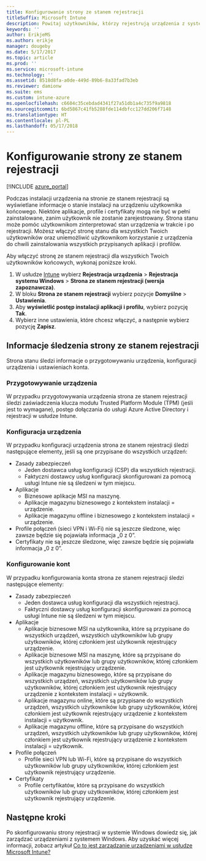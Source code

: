 ```yaml
---
title: Konfigurowanie strony ze stanem rejestracji
titleSuffix: Microsoft Intune
description: Powitaj użytkowników, którzy rejestrują urządzenia z systemem Windows 10.
keywords: ''
author: ErikjeMS
ms.author: erikje
manager: dougeby
ms.date: 5/17/2017
ms.topic: article
ms.prod: ''
ms.service: microsoft-intune
ms.technology: ''
ms.assetid: 8518d8fa-a0de-449d-89b6-8a33fad7b3eb
ms.reviewer: damionw
ms.suite: ems
ms.custom: intune-azure
ms.openlocfilehash: c6604c35cebdad4341f27a51db1a4c735f9a9818
ms.sourcegitcommit: 6bd5867c41fb5288fde114dbfcc127dd206f7148
ms.translationtype: HT
ms.contentlocale: pl-PL
ms.lasthandoff: 05/17/2018
---
```

# <a name="set-up-an-enrollment-status-page"></a>Konfigurowanie strony ze stanem rejestracji
 
[!INCLUDE [azure_portal](./includes/azure_portal.md)]
 
Podczas instalacji urządzenia na stronie ze stanem rejestracji są wyświetlane informacje o stanie instalacji na urządzeniu użytkownika końcowego. Niektóre aplikacje, profile i certyfikaty mogą nie być w pełni zainstalowane, zanim użytkownik nie zostanie zarejestrowany. Strona stanu może pomóc użytkownikom zinterpretować stan urządzenia w trakcie i po rejestracji. Możesz włączyć stronę stanu dla wszystkich Twoich użytkowników oraz uniemożliwić użytkownikom korzystanie z urządzenia do chwili zainstalowania wszystkich przypisanych aplikacji i profilów.
 
Aby włączyć stronę ze stanem rejestracji dla wszystkich Twoich użytkowników końcowych, wykonaj poniższe kroki.
 
1.  W usłudze [Intune](https://aka.ms/intuneportal) wybierz **Rejestracja urządzenia** > **Rejestracja systemu Windows** > **Strona ze stanem rejestracji (wersja zapoznawcza)**.
2.  W bloku **Strona ze stanem rejestracji** wybierz pozycje **Domyślne** > **Ustawienia**.
3.  Aby **wyświetlić postęp instalacji aplikacji i profilu**, wybierz pozycję **Tak**.
4.  Wybierz inne ustawienia, które chcesz włączyć, a następnie wybierz pozycję **Zapisz**.
 
## <a name="enrollment-status-page-tracking-information"></a>Informacje śledzenia strony ze stanem rejestracji

Strona stanu śledzi informacje o przygotowywaniu urządzenia, konfiguracji urządzenia i ustawieniach konta.

### <a name="device-preparation"></a>Przygotowywanie urządzenia

W przypadku przygotowywania urządzenia strona ze stanem rejestracji śledzi zaświadczenia klucza modułu Trusted Platform Module (TPM) (jeśli jest to wymagane), postęp dołączania do usługi Azure Active Directory i rejestracji w usłudze Intune.

### <a name="device-setup"></a>Konfiguracja urządzenia

W przypadku konfiguracji urządzenia strona ze stanem rejestracji śledzi następujące elementy, jeśli są one przypisane do wszystkich urządzeń:
- Zasady zabezpieczeń
    - Jeden dostawca usług konfiguracji (CSP) dla wszystkich rejestracji.
    - Faktyczni dostawcy usług konfiguracji skonfigurowani za pomocą usługi Intune nie są śledzeni w tym miejscu.
- Aplikacje
    - Biznesowe aplikacje MSI na maszynę.
    - Aplikacje magazynu biznesowego z kontekstem instalacji = urządzenie.
    - Aplikacje magazynu offline i biznesowego z kontekstem instalacji = urządzenie.
- Profile połączeń (sieci VPN i Wi-Fi) nie są jeszcze śledzone, więc zawsze będzie się pojawiała informacja „0 z 0”.
- Certyfikaty nie są jeszcze śledzone, więc zawsze będzie się pojawiała informacja „0 z 0”.

### <a name="account-setup"></a>Konfigurowanie kont
W przypadku konfigurowania konta strona ze stanem rejestracji śledzi następujące elementy:
- Zasady zabezpieczeń
    - Jeden dostawca usług konfiguracji dla wszystkich rejestracji.
    - Faktyczni dostawcy usług konfiguracji skonfigurowani za pomocą usługi Intune nie są śledzeni w tym miejscu.
- Aplikacje
    - Aplikacje biznesowe MSI na użytkownika, które są przypisane do wszystkich urządzeń, wszystkich użytkowników lub grupy użytkowników, której członkiem jest użytkownik rejestrujący urządzenie.
    - Aplikacje biznesowe MSI na maszynę, które są przypisane do wszystkich użytkowników lub grupy użytkowników, której członkiem jest użytkownik rejestrujący urządzenie.
    - Aplikacje magazynu biznesowego, które są przypisane do wszystkich urządzeń, wszystkich użytkowników lub grupy użytkowników, której członkiem jest użytkownik rejestrujący urządzenie z kontekstem instalacji = użytkownik.
    - Aplikacje magazynu online, które są przypisane do wszystkich urządzeń, wszystkich użytkowników lub grupy użytkowników, której członkiem jest użytkownik rejestrujący urządzenie z kontekstem instalacji = użytkownik.
    - Aplikacje magazynu offline, które są przypisane do wszystkich urządzeń, wszystkich użytkowników lub grupy użytkowników, której członkiem jest użytkownik rejestrujący urządzenie z kontekstem instalacji = użytkownik.
- Profile połączeń
    - Profile sieci VPN lub Wi-Fi, które są przypisane do wszystkich użytkowników lub grupy użytkowników, której członkiem jest użytkownik rejestrujący urządzenie.
- Certyfikaty
    - Profile certyfikatów, które są przypisane do wszystkich użytkowników lub grupy użytkowników, której członkiem jest użytkownik rejestrujący urządzenie.

## <a name="next-steps"></a>Następne kroki
Po skonfigurowaniu strony rejestracji w systemie Windows dowiedz się, jak zarządzać urządzeniami z systemem Windows. Aby uzyskać więcej informacji, zobacz artykuł [Co to jest zarządzanie urządzeniami w usłudze Microsoft Intune?](https://docs.microsoft.com/intune/device-management)